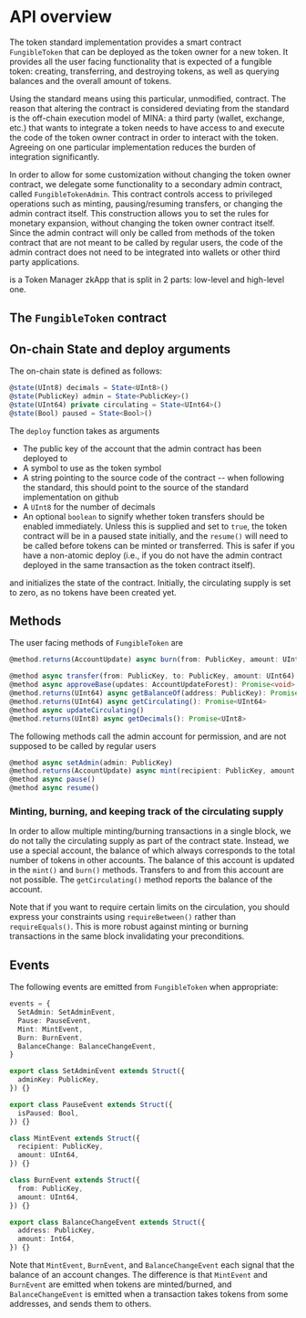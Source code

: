 # API overview

The token standard implementation provides a smart contract `FungibleToken` that can be deployed as
the token owner for a new token. It provides all the user facing functionality that is expected of a
fungible token: creating, transferring, and destroying tokens, as well as querying balances and the
overall amount of tokens.

Using the standard means using this particular, unmodified, contract. The reason that altering the
contract is considered deviating from the standard is the off-chain execution model of MINA: a third
party (wallet, exchange, etc.) that wants to integrate a token needs to have access to and execute
the code of the token owner contract in order to interact with the token. Agreeing on one particular
implementation reduces the burden of integration significantly.

In order to allow for some customization without changing the token owner contract, we delegate some
functionality to a secondary admin contract, called `FungibleTokenAdmin`. This contract controls
access to privileged operations such as minting, pausing/resuming transfers, or changing the admin
contract itself. This construction allows you to set the rules for monetary expansion, without
changing the token owner contract itself. Since the admin contract will only be called from methods
of the token contract that are not meant to be called by regular users, the code of the admin
contract does not need to be integrated into wallets or other third party applications.

is a Token Manager zkApp that is split in 2 parts: low-level and high-level one.

## The `FungibleToken` contract

## On-chain State and deploy arguments

The on-chain state is defined as follows:

```ts
@state(UInt8) decimals = State<UInt8>()
@state(PublicKey) admin = State<PublicKey>()
@state(UInt64) private circulating = State<UInt64>()
@state(Bool) paused = State<Bool>()
```

The `deploy` function takes as arguments

- The public key of the account that the admin contract has been deployed to
- A symbol to use as the token symbol
- A string pointing to the source code of the contract -- when following the standard, this should
  point to the source of the standard implementation on github
- A `UInt8` for the number of decimals
- An optional `boolean` to signify whether token transfers should be enabled immediately. Unless
  this is supplied and set to `true`, the token contract will be in a paused state initially, and
  the `resume()` will need to be called before tokens can be minted or transferred. This is safer if
  you have a non-atomic deploy (i.e., if you do not have the admin contract deployed in the same
  transaction as the token contract itself).

and initializes the state of the contract. Initially, the circulating supply is set to zero, as no
tokens have been created yet.

## Methods

The user facing methods of `FungibleToken` are

```ts
@method.returns(AccountUpdate) async burn(from: PublicKey, amount: UInt64): Promise<AccountUpdate>

@method async transfer(from: PublicKey, to: PublicKey, amount: UInt64)
@method async approveBase(updates: AccountUpdateForest): Promise<void>
@method.returns(UInt64) async getBalanceOf(address: PublicKey): Promise<UInt64>
@method.returns(UInt64) async getCirculating(): Promise<UInt64>
@method async updateCirculating()
@method.returns(UInt8) async getDecimals(): Promise<UInt8>
```

The following methods call the admin account for permission, and are not supposed to be called by
regular users

```ts
@method async setAdmin(admin: PublicKey)
@method.returns(AccountUpdate) async mint(recipient: PublicKey, amount: UInt64): Promise<AccountUpdate>
@method async pause()
@method async resume()
```

### Minting, burning, and keeping track of the circulating supply

In order to allow multiple minting/burning transactions in a single block, we do not tally the
circulating supply as part of the contract state. Instead, we use a special account, the balance of
which always corresponds to the total number of tokens in other accounts. The balance of this
account is updated in the `mint()` and `burn()` methods. Transfers to and from this account are not
possible. The `getCirculating()` method reports the balance of the account.

Note that if you want to require certain limits on the circulation, you should express your
constraints using `requireBetween()` rather than `requireEquals()`. This is more robust against
minting or burning transactions in the same block invalidating your preconditions.

## Events

The following events are emitted from `FungibleToken` when appropriate:

```ts
events = {
  SetAdmin: SetAdminEvent,
  Pause: PauseEvent,
  Mint: MintEvent,
  Burn: BurnEvent,
  BalanceChange: BalanceChangeEvent,
}

export class SetAdminEvent extends Struct({
  adminKey: PublicKey,
}) {}

export class PauseEvent extends Struct({
  isPaused: Bool,
}) {}

class MintEvent extends Struct({
  recipient: PublicKey,
  amount: UInt64,
}) {}

class BurnEvent extends Struct({
  from: PublicKey,
  amount: UInt64,
}) {}

export class BalanceChangeEvent extends Struct({
  address: PublicKey,
  amount: Int64,
}) {}
```

Note that `MintEvent`, `BurnEvent`, and `BalanceChangeEvent` each signal that the balance of an
account changes. The difference is that `MintEvent` and `BurnEvent` are emitted when tokens are
minted/burned, and `BalanceChangeEvent` is emitted when a transaction takes tokens from some
addresses, and sends them to others.
